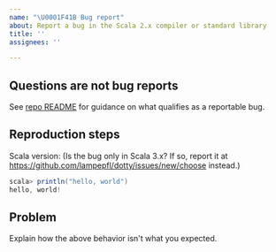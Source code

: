 ```yaml
---
name: "\U0001F41B Bug report"
about: Report a bug in the Scala 2.x compiler or standard library
title: ''
assignees: ''

---
```


## Questions are not bug reports

See [repo README](https://github.com/scala/bug) for guidance on what qualifies as a reportable bug.

## Reproduction steps

Scala version: (Is the bug only in Scala 3.x? If so, report it at https://github.com/lampepfl/dotty/issues/new/choose instead.)

```scala
scala> println("hello, world")
hello, world!
```

## Problem

Explain how the above behavior isn't what you expected.
